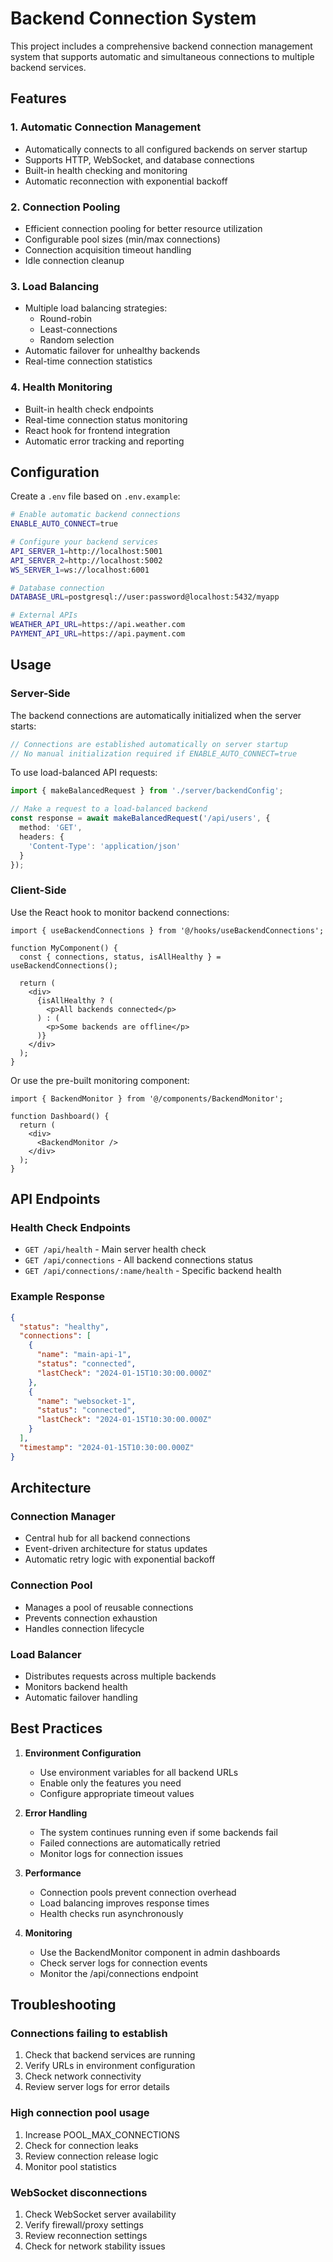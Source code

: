 # Backend Connection System

This project includes a comprehensive backend connection management system that supports automatic and simultaneous connections to multiple backend services.

## Features

### 1. **Automatic Connection Management**
- Automatically connects to all configured backends on server startup
- Supports HTTP, WebSocket, and database connections
- Built-in health checking and monitoring
- Automatic reconnection with exponential backoff

### 2. **Connection Pooling**
- Efficient connection pooling for better resource utilization
- Configurable pool sizes (min/max connections)
- Connection acquisition timeout handling
- Idle connection cleanup

### 3. **Load Balancing**
- Multiple load balancing strategies:
  - Round-robin
  - Least-connections
  - Random selection
- Automatic failover for unhealthy backends
- Real-time connection statistics

### 4. **Health Monitoring**
- Built-in health check endpoints
- Real-time connection status monitoring
- React hook for frontend integration
- Automatic error tracking and reporting

## Configuration

Create a `.env` file based on `.env.example`:

```bash
# Enable automatic backend connections
ENABLE_AUTO_CONNECT=true

# Configure your backend services
API_SERVER_1=http://localhost:5001
API_SERVER_2=http://localhost:5002
WS_SERVER_1=ws://localhost:6001

# Database connection
DATABASE_URL=postgresql://user:password@localhost:5432/myapp

# External APIs
WEATHER_API_URL=https://api.weather.com
PAYMENT_API_URL=https://api.payment.com
```

## Usage

### Server-Side

The backend connections are automatically initialized when the server starts:

```typescript
// Connections are established automatically on server startup
// No manual initialization required if ENABLE_AUTO_CONNECT=true
```

To use load-balanced API requests:

```typescript
import { makeBalancedRequest } from './server/backendConfig';

// Make a request to a load-balanced backend
const response = await makeBalancedRequest('/api/users', {
  method: 'GET',
  headers: {
    'Content-Type': 'application/json'
  }
});
```

### Client-Side

Use the React hook to monitor backend connections:

```tsx
import { useBackendConnections } from '@/hooks/useBackendConnections';

function MyComponent() {
  const { connections, status, isAllHealthy } = useBackendConnections();

  return (
    <div>
      {isAllHealthy ? (
        <p>All backends connected</p>
      ) : (
        <p>Some backends are offline</p>
      )}
    </div>
  );
}
```

Or use the pre-built monitoring component:

```tsx
import { BackendMonitor } from '@/components/BackendMonitor';

function Dashboard() {
  return (
    <div>
      <BackendMonitor />
    </div>
  );
}
```

## API Endpoints

### Health Check Endpoints

- `GET /api/health` - Main server health check
- `GET /api/connections` - All backend connections status
- `GET /api/connections/:name/health` - Specific backend health

### Example Response

```json
{
  "status": "healthy",
  "connections": [
    {
      "name": "main-api-1",
      "status": "connected",
      "lastCheck": "2024-01-15T10:30:00.000Z"
    },
    {
      "name": "websocket-1",
      "status": "connected",
      "lastCheck": "2024-01-15T10:30:00.000Z"
    }
  ],
  "timestamp": "2024-01-15T10:30:00.000Z"
}
```

## Architecture

### Connection Manager
- Central hub for all backend connections
- Event-driven architecture for status updates
- Automatic retry logic with exponential backoff

### Connection Pool
- Manages a pool of reusable connections
- Prevents connection exhaustion
- Handles connection lifecycle

### Load Balancer
- Distributes requests across multiple backends
- Monitors backend health
- Automatic failover handling

## Best Practices

1. **Environment Configuration**
   - Use environment variables for all backend URLs
   - Enable only the features you need
   - Configure appropriate timeout values

2. **Error Handling**
   - The system continues running even if some backends fail
   - Failed connections are automatically retried
   - Monitor logs for connection issues

3. **Performance**
   - Connection pools prevent connection overhead
   - Load balancing improves response times
   - Health checks run asynchronously

4. **Monitoring**
   - Use the BackendMonitor component in admin dashboards
   - Check server logs for connection events
   - Monitor the /api/connections endpoint

## Troubleshooting

### Connections failing to establish
1. Check that backend services are running
2. Verify URLs in environment configuration
3. Check network connectivity
4. Review server logs for error details

### High connection pool usage
1. Increase POOL_MAX_CONNECTIONS
2. Check for connection leaks
3. Review connection release logic
4. Monitor pool statistics

### WebSocket disconnections
1. Check WebSocket server availability
2. Verify firewall/proxy settings
3. Review reconnection settings
4. Check for network stability issues